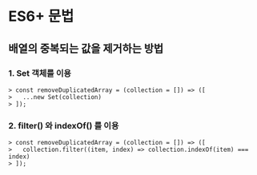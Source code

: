 # ES6+ 문법

## 배열의 중복되는 값을 제거하는 방법
### 1. Set 객체를 이용
```
> const removeDuplicatedArray = (collection = []) => ([
>   ...new Set(collection)
> ]);
```

### 2. filter() 와 indexOf() 를 이용
```
> const removeDuplicatedArray = (collection = []) => ([
>   collection.filter((item, index) => collection.indexOf(item) === index)
> ]);
```
